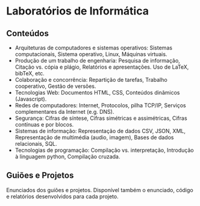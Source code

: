# Laboratórios de Informática
## Conteúdos

* Arquiteturas de computadores e sistemas operativos: Sistemas computacionais, Sistema operativo, Linux, Máquinas virtuais.
* Produção de um trabalho de engenharia: Pesquisa de informação, Citação vs. cópia e plágio, Relatórios e apresentações. Uso de LaTeX, bibTeX, etc.
* Colaboração e concorrência: Repartição de tarefas, Trabalho cooperativo, Gestão de versões.
* Tecnologias Web: Documentos HTML, CSS, Conteúdos dinãmicos (Javascript).
* Redes de computadores: Internet, Protocolos, pilha TCP/IP, Serviços complementares da Internet (e.g. DNS).
* Segurança: Cifras de síntese, Cifras simétricas e assimétricas, Cifras contínuas e por blocos.
* Sistemas de informação: Representação de dados CSV, JSON, XML, Representação de multimédia (audio, imagem), Bases de dados relacionais, SQL.
* Tecnologias de programação: Compilação vs. interpretação, Introdução à linguagem python, Compilação cruzada.
## Guiões e Projetos
Enunciados dos guiões e projetos.
Disponível também o enunciado, código e relatórios desenvolvidos para cada projeto.

